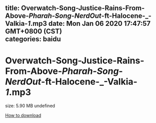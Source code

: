 
title: Overwatch-Song-Justice-Rains-From-Above-_Pharah-Song_-_NerdOut_-ft-Halocene-_-Valkia-_1_.mp3
date: Mon Jan 06 2020 17:47:57 GMT+0800 (CST)    
categories: baidu
---

# Overwatch-Song-Justice-Rains-From-Above-_Pharah-Song_-_NerdOut_-ft-Halocene-_-Valkia-_1_.mp3
size: 5.90 MB
 undefined
 

[How to download](https://bpcam.bemobtrk.com/go/2ceec3aa-1ca2-46d6-b9ff-aaa5c184517c?jno=1740)